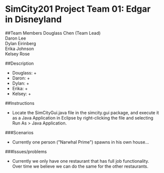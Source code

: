 SimCity201 Project Team 01: Edgar in Disneyland
===============================================

##Team Members
Douglass Chen (Team Lead) <br>
Daron Lee <br>
Dylan Eirinberg <br>
Erika Johnson <br>
Kelsey Rose <br>

##Description

+ Douglass:
	+  
+ Daron: 
	+ 
+ Dylan: 
	+ 
+ Erika: 
	+ 
+ Kelsey: 
	+ 

##Instructions
+ Locate the SimCityGui.java file in the simcity.gui package, and execute it as a Java Application in Eclipse by right-clicking the file and selecting Run As > Java Application.

###Scenarios
+ Currently one person ("Narwhal Prime") spawns in his own house...

###Issues/problems
+ Currently we only have one restaurant that has full job functionality. Over time we believe we can do the same for the other restaurants.
